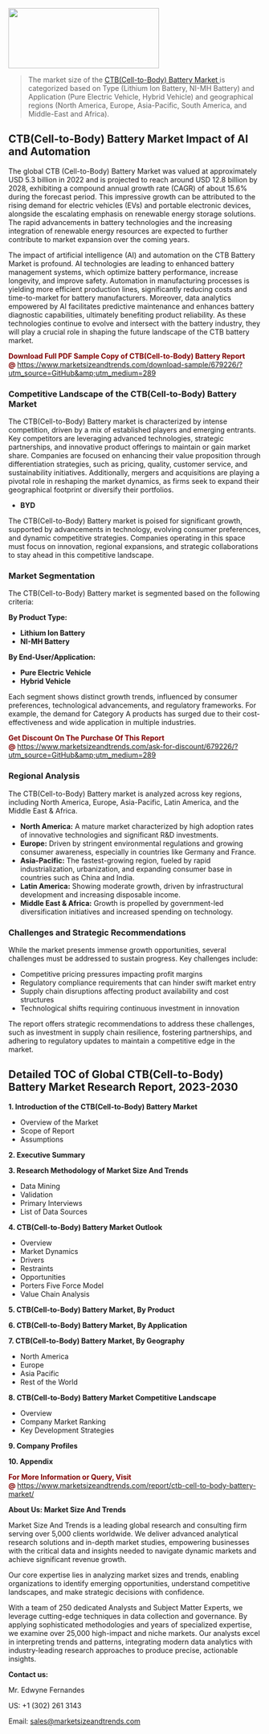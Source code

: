 <img src="https://100x100musica.es/wp-content/uploads/2024/12/Verified-Market-Reports-4-300x120.jpg" alt="" width="300" height="120" class="alignnone size-medium wp-image-100382" /><blockquote><p>The market size of the <a href="https://www.marketsizeandtrends.com/download-sample/679226/?utm_source=GitHub&amp;utm_medium=289" target="_blank">CTB(Cell-to-Body) Battery Market </a>is categorized based on Type (Lithium Ion Battery, NI-MH Battery) and Application (Pure Electric Vehicle, Hybrid Vehicle) and geographical regions (North America, Europe, Asia-Pacific, South America, and Middle-East and Africa).</p></blockquote><p><h2>CTB(Cell-to-Body) Battery Market Impact of AI and Automation</h2><p>The global CTB (Cell-to-Body) Battery Market was valued at approximately USD 5.3 billion in 2022 and is projected to reach around USD 12.8 billion by 2028, exhibiting a compound annual growth rate (CAGR) of about 15.6% during the forecast period. This impressive growth can be attributed to the rising demand for electric vehicles (EVs) and portable electronic devices, alongside the escalating emphasis on renewable energy storage solutions. The rapid advancements in battery technologies and the increasing integration of renewable energy resources are expected to further contribute to market expansion over the coming years.</p><p>The impact of artificial intelligence (AI) and automation on the CTB Battery Market is profound. AI technologies are leading to enhanced battery management systems, which optimize battery performance, increase longevity, and improve safety. Automation in manufacturing processes is yielding more efficient production lines, significantly reducing costs and time-to-market for battery manufacturers. Moreover, data analytics empowered by AI facilitates predictive maintenance and enhances battery diagnostic capabilities, ultimately benefiting product reliability. As these technologies continue to evolve and intersect with the battery industry, they will play a crucial role in shaping the future landscape of the CTB battery market.</p></p><p><strong><span style="color: #800000;">Download Full PDF Sample Copy of CTB(Cell-to-Body) Battery Report @</span>&nbsp;</strong><a href="https://www.marketsizeandtrends.com/download-sample/679226/?utm_source=GitHub&amp;utm_medium=289">https://www.marketsizeandtrends.com/download-sample/679226/?utm_source=GitHub&amp;utm_medium=289</a></p><h3>Competitive Landscape of the CTB(Cell-to-Body) Battery Market</h3><p>The CTB(Cell-to-Body) Battery market is characterized by intense competition, driven by a mix of established players and emerging entrants. Key competitors are leveraging advanced technologies, strategic partnerships, and innovative product offerings to maintain or gain market share. Companies are focused on enhancing their value proposition through differentiation strategies, such as pricing, quality, customer service, and sustainability initiatives. Additionally, mergers and acquisitions are playing a pivotal role in reshaping the market dynamics, as firms seek to expand their geographical footprint or diversify their portfolios.</p><p><strong><p><ul><li>BYD</p></li></ul></p></strong></p><p>The CTB(Cell-to-Body) Battery market is poised for significant growth, supported by advancements in technology, evolving consumer preferences, and dynamic competitive strategies. Companies operating in this space must focus on innovation, regional expansions, and strategic collaborations to stay ahead in this competitive landscape.</p><h3>Market Segmentation</h3><p>The CTB(Cell-to-Body) Battery market is segmented based on the following criteria:</p><p><strong>By Product Type:</strong></p><p><strong><p><ul><li>Lithium Ion Battery </li><li> NI-MH Battery</p></li></ul></p></strong></p><p><strong>By End-User/Application:</strong></p><p><strong><p><ul><li>Pure Electric Vehicle </li><li> Hybrid Vehicle</p></li></ul></p></strong></p><p>Each segment shows distinct growth trends, influenced by consumer preferences, technological advancements, and regulatory frameworks. For example, the demand for Category A products has surged due to their cost-effectiveness and wide application in multiple industries.</p><p><strong><span style="color: #800000;">Get Discount On The Purchase Of This Report @&nbsp;</span></strong><a href="https://www.marketsizeandtrends.com/ask-for-discount/679226/?utm_source=GitHub&amp;utm_medium=289">https://www.marketsizeandtrends.com/ask-for-discount/679226/?utm_source=GitHub&amp;utm_medium=289</a></p><h3>Regional Analysis</h3><p>The CTB(Cell-to-Body) Battery market is analyzed across key regions, including North America, Europe, Asia-Pacific, Latin America, and the Middle East &amp; Africa.</p><ul><li><strong>North America:</strong> A mature market characterized by high adoption rates of innovative technologies and significant R&amp;D investments.</li><li><strong>Europe:</strong> Driven by stringent environmental regulations and growing consumer awareness, especially in countries like Germany and France.</li><li><strong>Asia-Pacific:</strong> The fastest-growing region, fueled by rapid industrialization, urbanization, and expanding consumer base in countries such as China and India.</li><li><strong>Latin America:</strong> Showing moderate growth, driven by infrastructural development and increasing disposable income.</li><li><strong>Middle East &amp; Africa:</strong> Growth is propelled by government-led diversification initiatives and increased spending on technology.</li></ul><h3>Challenges and Strategic Recommendations</h3><p>While the market presents immense growth opportunities, several challenges must be addressed to sustain progress. Key challenges include:</p><ul><li>Competitive pricing pressures impacting profit margins</li><li>Regulatory compliance requirements that can hinder swift market entry</li><li>Supply chain disruptions affecting product availability and cost structures</li><li>Technological shifts requiring continuous investment in innovation</li></ul><p>The report offers strategic recommendations to address these challenges, such as investment in supply chain resilience, fostering partnerships, and adhering to regulatory updates to maintain a competitive edge in the market.</p><h2>Detailed TOC of Global CTB(Cell-to-Body) Battery Market Research Report, 2023-2030</h2><p><strong>1. Introduction of the CTB(Cell-to-Body) Battery Market</strong></p><ul><li>Overview of the Market</li><li>Scope of Report</li><li>Assumptions&nbsp;</li></ul><p><strong>2. Executive Summary</strong></p><p><strong>3. Research Methodology of <strong>Market Size And Trends</strong></strong></p><ul><li>Data Mining</li><li>Validation</li><li>Primary Interviews</li><li>List of Data Sources&nbsp;</li></ul><p><strong>4. CTB(Cell-to-Body) Battery Market Outlook</strong></p><ul><li>Overview</li><li>Market Dynamics</li><li>Drivers</li><li>Restraints</li><li>Opportunities</li><li>Porters Five Force Model</li><li>Value Chain Analysis&nbsp;</li></ul><p><strong>5. CTB(Cell-to-Body) Battery Market, By Product</strong></p><p><strong>6. CTB(Cell-to-Body) Battery Market, By Application</strong></p><p><strong>7. CTB(Cell-to-Body) Battery Market, By Geography</strong></p><ul><li>North America</li><li>Europe</li><li>Asia Pacific</li><li>Rest of the World&nbsp;</li></ul><p><strong>8. CTB(Cell-to-Body) Battery Market Competitive Landscape</strong></p><ul><li>Overview</li><li>Company Market Ranking</li><li>Key Development Strategies&nbsp;</li></ul><p><strong>9. Company Profiles</strong></p><p><strong>10. Appendix</strong></p><p><strong><span style="color: #800000;">For More Information or Query, Visit @&nbsp;</span></strong><a href="https://www.marketsizeandtrends.com/report/ctb-cell-to-body-battery-market/">https://www.marketsizeandtrends.com/report/ctb-cell-to-body-battery-market/</a></p><p></p><p><strong>About Us:&nbsp;Market Size And Trends</strong></p><p>Market Size And Trends&nbsp;is a leading global research and consulting firm serving over 5,000 clients worldwide. We deliver advanced analytical research solutions and in-depth market studies, empowering businesses with the critical data and insights needed to navigate dynamic markets and achieve significant revenue growth.</p><p>Our core expertise lies in analyzing market sizes and trends, enabling organizations to identify emerging opportunities, understand competitive landscapes, and make strategic decisions with confidence.</p><p>With a team of 250 dedicated Analysts and Subject Matter Experts, we leverage cutting-edge techniques in data collection and governance. By applying sophisticated methodologies and years of specialized expertise, we examine over 25,000 high-impact and niche markets. Our analysts excel in interpreting trends and patterns, integrating modern data analytics with industry-leading research approaches to produce precise, actionable insights.</p><p><strong>Contact us:</strong></p><p>Mr. Edwyne Fernandes</p><p>US: +1 (302) 261 3143</p><p>Email: <a href="mailto:sales@marketsizeandtrends.com">sales@marketsizeandtrends.com</a>&nbsp;</p>
